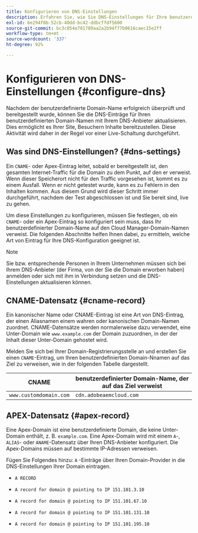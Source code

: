```yaml
---
title: Konfigurieren von DNS-Einstellungen
description: Erfahren Sie, wie Sie DNS-Einstellungen für Ihre benutzerdefinierten Domänennamen konfigurieren.
exl-id: 6e294f0b-52cb-40dd-bc42-ddbcffdf5600
source-git-commit: bc3c054e781789aa2a2b94f77b0616caec15e2ff
workflow-type: tm+mt
source-wordcount: '337'
ht-degree: 92%

---
```


# Konfigurieren von DNS-Einstellungen {#configure-dns}

Nachdem der benutzerdefinierte Domain-Name erfolgreich überprüft und bereitgestellt wurde, können Sie die DNS-Einträge für Ihren benutzerdefinierten Domain-Namen mit Ihrem DNS-Anbieter aktualisieren. Dies ermöglicht es Ihrer Site, Besuchern Inhalte bereitzustellen. Diese Aktivität wird daher in der Regel vor einer Live-Schaltung durchgeführt.

## Was sind DNS-Einstellungen? {#dns-settings}

Ein `CNAME`- oder Apex-Eintrag leitet, sobald er bereitgestellt ist, den gesamten Internet-Traffic für die Domain zu dem Punkt, auf den er verweist. Wenn dieser Speicherort nicht für den Traffic vorgesehen ist, kommt es zu einem Ausfall. Wenn er nicht getestet wurde, kann es zu Fehlern in den Inhalten kommen. Aus diesem Grund wird dieser Schritt immer durchgeführt, nachdem der Test abgeschlossen ist und Sie bereit sind, live zu gehen.

Um diese Einstellungen zu konfigurieren, müssen Sie festlegen, ob ein `CNAME`- oder ein Apex-Eintrag so konfiguriert sein muss, dass Ihr benutzerdefinierter Domain-Name auf den Cloud Manager-Domain-Namen verweist. Die folgenden Abschnitte helfen Ihnen dabei, zu ermitteln, welche Art von Eintrag für Ihre DNS-Konfiguration geeignet ist.

>[!NOTE]
>
>Sie bzw. entsprechende Personen in Ihrem Unternehmen müssen sich bei Ihrem DNS-Anbieter (der Firma, von der Sie die Domain erworben haben) anmelden oder sich mit ihm in Verbindung setzen und die DNS-Einstellungen aktualisieren können.

## CNAME-Datensatz {#cname-record}

Ein kanonischer Name oder CNAME-Eintrag ist eine Art von DNS-Eintrag, der einen Aliasnamen einem wahren oder kanonischen Domain-Namen zuordnet. CNAME-Datensätze werden normalerweise dazu verwendet, eine Unter-Domain wie `www.example.com` der Domain zuzuordnen, in der der Inhalt dieser Unter-Domain gehostet wird.

Melden Sie sich bei Ihrer Domain-Registrierungsstelle an und erstellen Sie einen `CNAME`-Eintrag, um Ihren benutzerdefinierten Domain-Nnamen auf das Ziel zu verweisen, wie in der folgenden Tabelle dargestellt.

| CNAME | benutzerdefinierter Domain-Name, der auf das Ziel verweist |
|--- |--- |
| `www.customdomain.com` | `cdn.adobeaemcloud.com` |

## APEX-Datensatz {#apex-record}

Eine Apex-Domain ist eine benutzerdefinierte Domain, die keine Unter-Domain enthält, z. B. `example.com`. Eine Apex-Domain wird mit einem `A`-, `ALIAS`- oder `ANAME`-Datensatz über Ihren DNS-Anbieter konfiguriert. Die Apex-Domains müssen auf bestimmte IP-Adressen verweisen.

Fügen Sie Folgendes hinzu: `A` -Einträge über Ihren Domain-Provider in die DNS-Einstellungen Ihrer Domain eintragen.

* `A RECORD`

* `A record for domain @ pointing to IP 151.101.3.10`

* `A record for domain @ pointing to IP 151.101.67.10`

* `A record for domain @ pointing to IP 151.101.131.10`

* `A record for domain @ pointing to IP 151.101.195.10`
